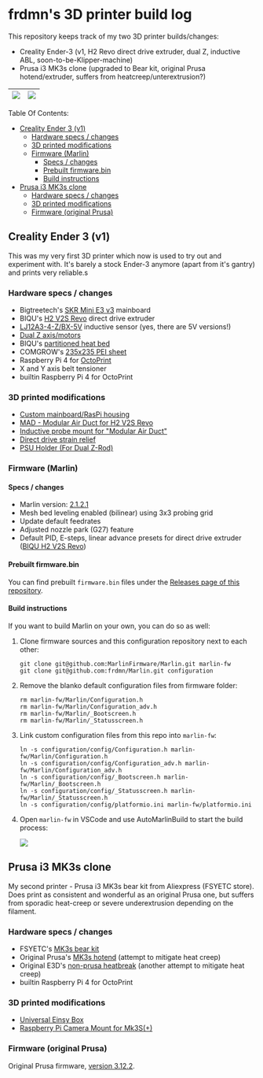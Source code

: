 # frdmn's 3D printer build log

This repository keeps track of my two 3D printer builds/changes:

- Creality Ender-3 (v1, H2 Revo direct drive extruder, dual Z, inductive ABL, soon-to-be-Klipper-machine)
- Prusa i3 MK3s clone (upgraded to Bear kit, original Prusa hotend/extruder, suffers from heatcreep/unterextrusion?)

| [![](https://up.frd.mn/c6nnbhoerK/Bildschirm-foto-2023-05-30-um-12.33.57.jpg)](#creality-ender-3-v1) | [![](https://up.frd.mn/t8n2QkA6T4/Bildschirm-foto-2023-05-30-um-12.34.05.jpg)](#prusa-i3-mk3s-clone) |
|----------|--------------|

Table Of Contents:

- [Creality Ender 3 (v1)](#creality-ender-3-v1)
  - [Hardware specs / changes](#hardware-specs--changes)
  - [3D printed modifications](#3d-printed-modifications)
  - [Firmware (Marlin)](#firmware-marlin)
    - [Specs / changes](#specs--changes)
    - [Prebuilt firmware.bin](#prebuilt-firmwarebin)
    - [Build instructions](#build-instructions)
- [Prusa i3 MK3s clone](#prusa-i3-mk3s-clone)
  - [Hardware specs / changes](#hardware-specs--changes-1)
  - [3D printed modifications](#3d-printed-modifications-1)
  - [Firmware (original Prusa)](#firmware-original-prusa)

## Creality Ender 3 (v1)

This was my very first 3D printer which now is used to try out and experiment with. It's barely a stock Ender-3 anymore (apart from it's gantry) and prints very reliable.s

### Hardware specs / changes

- Bigtreetech's [SKR Mini E3 v3](https://www.3djake.de/bigtreetech/skr-mini-e3) mainboard
- BIQU's [H2 V2S Revo](https://www.3djake.de/biqu/h2-v2s-revo-extruder) direct drive extruder
- [LJ12A3-4-Z/BX-5V](https://www.amazon.de/Taiss-induktiver-N%C3%A4herungsschalter-Arbeitsspannung-LJ12A3-4-Z/dp/B07XMND4QN/) inductive sensor (yes, there are 5V versions!)
- [Dual Z axis/motors](https://www.3djake.de/creality-3d-drucker-ersatzteile/dual-z-achsen-upgrade?sai=10662)
- BIQU's [partitioned heat bed](https://biqu.equipment/products/235mm-235mm-partitioned-hot-bed-compatible-for-ender-3-b1-hurakan)
- COMGROW's [235x235 PEI sheet](https://www.amazon.de/Comgrow-Removable-Flexible-Magnetic-Heated/dp/B09TW23M8P?th=1)
- Raspberry Pi 4 for [OctoPrint](https://octoprint.org/)
- X and Y axis belt tensioner
- builtin Raspberry Pi 4 for OctoPrint

### 3D printed modifications

- [Custom mainboard/RasPi housing](https://www.printables.com/model/464881-skr-mini-e3-v3-raspberry-pi-front-housing-for-ende)
- [MAD - Modular Air Duct for H2 V2S Revo](https://www.printables.com/model/146957-mad-modular-air-duct-for-biqu-h2-h2-v2s-revo-h2-v2)
- [Inductive probe mount for "Modular Air Duct"](https://www.printables.com/model/459319-inductive-probe-mount-for-biqu-h2-v2-v2s-revo)
- [Direct drive strain relief](https://www.printables.com/model/351250-ender-3-direct-drive-cable-bundle-strain-relief)
- [PSU Holder (For Dual Z-Rod)](https://www.printables.com/model/271707-ender-3-psu-holder-for-dual-z-rod)

### Firmware (Marlin)

#### Specs / changes

- Marlin version: [2.1.2.1](https://github.com/MarlinFirmware/Marlin/tree/2.1.2.1)
- Mesh bed leveling enabled (bilinear) using 3x3 probing grid
- Update default feedrates
- Adjusted nozzle park (G27) feature
- Default PID, E-steps, linear advance presets for direct drive extruder ([BIQU H2 V2S Revo](https://www.3djake.de/biqu/h2-v2s-revo-extruder))

#### Prebuilt firmware.bin

You can find prebuilt `firmware.bin` files under the [Releases page of this repository](https://github.com/frdmn/Marlin/releases).

#### Build instructions

If you want to build Marlin on your own, you can do so as well:

1. Clone firmware sources and this configuration repository next to each other:

    ```shell
    git clone git@github.com:MarlinFirmware/Marlin.git marlin-fw
    git clone git@github.com:frdmn/Marlin.git configuration
    ```

2. Remove the blanko default configuration files from firmware folder:

    ```shell
    rm marlin-fw/Marlin/Configuration.h
    rm marlin-fw/Marlin/Configuration_adv.h
    rm marlin-fw/Marlin/_Bootscreen.h
    rm marlin-fw/Marlin/_Statusscreen.h
    ```

3. Link custom configuration files from this repo into `marlin-fw`:

    ```shell
    ln -s configuration/config/Configuration.h marlin-fw/Marlin/Configuration.h
    ln -s configuration/config/Configuration_adv.h marlin-fw/Marlin/Configuration_adv.h
    ln -s configuration/config/_Bootscreen.h marlin-fw/Marlin/_Bootscreen.h
    ln -s configuration/config/_Statusscreen.h marlin-fw/Marlin/_Statusscreen.h
    ln -s configuration/config/platformio.ini marlin-fw/platformio.ini
    ```

4. Open `marlin-fw` in VSCode and use AutoMarlinBuild to start the build process:

    ![](https://up.frd.mn/9sxZMJvywU/Bildschirm-foto-2023-05-26-um-10.22.57.png)

## Prusa i3 MK3s clone

My second printer - Prusa i3 MK3s bear kit from Aliexpress (FSYETC store). Does print as consistent and wonderful as an original Prusa one, but suffers from sporadic heat-creep or severe underextrusion depending on the filament.

### Hardware specs / changes

- FSYETC's [MK3s bear kit](https://de.aliexpress.com/item/33030542556.html)
- Original Prusa's [MK3s hotend](https://de.aliexpress.com/item/33030542556.html) (attempt to mitigate heat creep)
- Original E3D's [non-prusa heatbreak](https://www.3djake.com/e3d/v6-heatbreak) (another attempt to mitigate heat creep)
- builtin Raspberry Pi 4 for OctoPrint

### 3D printed modifications

- [Universal Einsy Box](https://www.thingiverse.com/thing:3901001)
- [Raspberry Pi Camera Mount for Mk3S(+)](https://www.printables.com/model/64402-raspberry-pi-camera-mount-for-mk3s)

### Firmware (original Prusa)

Original Prusa firmware, [version 3.12.2](https://github.com/prusa3d/Prusa-Firmware/releases/tag/v3.12.2).
